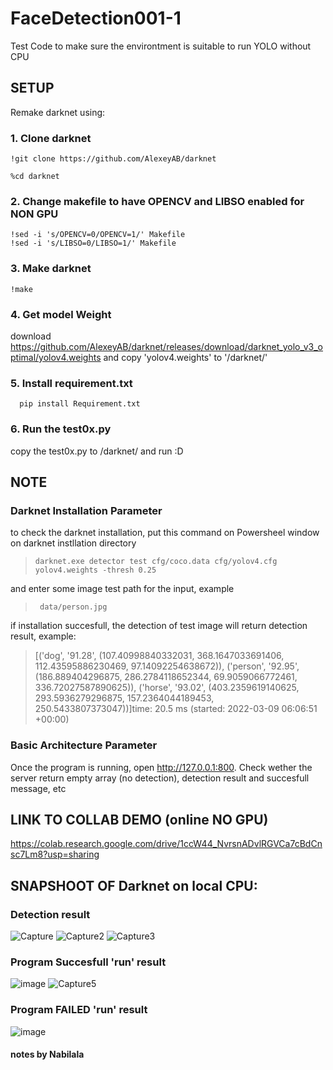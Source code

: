# FaceDetection001-1
Test Code to make sure the environtment is suitable to run YOLO without CPU

## SETUP
<!--   Change current_path on the code to <working directory> 

  ![image](https://user-images.githubusercontent.com/64402575/157387253-16204722-f290-47df-a919-69322dbfdfb0.png)

OR -->
  
Remake darknet using:
  
  ### 1. Clone darknet
    !git clone https://github.com/AlexeyAB/darknet

    %cd darknet
  ### 2. Change makefile to have OPENCV and LIBSO enabled for NON GPU
    !sed -i 's/OPENCV=0/OPENCV=1/' Makefile
    !sed -i 's/LIBSO=0/LIBSO=1/' Makefile

  ### 3. Make darknet
    !make

  ### 4. Get model Weight
   download https://github.com/AlexeyAB/darknet/releases/download/darknet_yolo_v3_optimal/yolov4.weights and copy 'yolov4.weights' to '/darknet/'
  
  ### 5. Install requirement.txt
      pip install Requirement.txt
   
  ### 6. Run the test0x.py
   copy the test0x.py to /darknet/ and run :D
  
## NOTE
### Darknet Installation Parameter
to check the darknet installation, put this command on Powersheel window on darknet instllation directory
>     darknet.exe detector test cfg/coco.data cfg/yolov4.cfg yolov4.weights -thresh 0.25
and enter some image test path for the input, example
>      data/person.jpg
if installation succesfull, the detection of test image will return detection result, example:
> [('dog',
  '91.28',
  (107.40998840332031,
   368.1647033691406,
   112.43595886230469,
   97.14092254638672)),
 ('person',
  '92.95',
  (186.889404296875, 286.2784118652344, 69.9059066772461, 336.72027587890625)),
 ('horse',
  '93.02',
  (403.2359619140625,
   293.5936279296875,
   157.2364044189453,
   250.5433807373047))]time: 20.5 ms (started: 2022-03-09 06:06:51 +00:00)

### Basic Architecture Parameter
Once the program is running, open http://127.0.0.1:800.
Check wether the server return empty array (no detection), detection result and succesfull message, etc

## LINK TO COLLAB DEMO (online NO GPU)
https://colab.research.google.com/drive/1ccW44_NvrsnADvlRGVCa7cBdCnsc7Lm8?usp=sharing

## SNAPSHOOT OF Darknet on local CPU:
### Detection result
![Capture](https://user-images.githubusercontent.com/64402575/158035414-013f64f2-f8d5-4a4e-8cec-1c6cb72e8e6f.PNG)
![Capture2](https://user-images.githubusercontent.com/64402575/158035413-07ffc019-98fe-43f6-82c0-03020893f924.PNG)
![Capture3](https://user-images.githubusercontent.com/64402575/158035410-c6bb9005-f022-43e3-864b-cacd5f54e36a.PNG)

### Program Succesfull 'run' result
![image](https://user-images.githubusercontent.com/64402575/158035383-4d017db3-7ea3-4ba3-8645-0d5771250de5.png)
![Capture5](https://user-images.githubusercontent.com/64402575/158035400-5ef3553e-3d75-4230-ae5e-27b3393d9690.PNG)

### Program FAILED 'run' result
![image](https://user-images.githubusercontent.com/64402575/158035734-f9291a60-8934-468c-88d1-5f5666a06c3b.png)

#### notes by Nabilala
